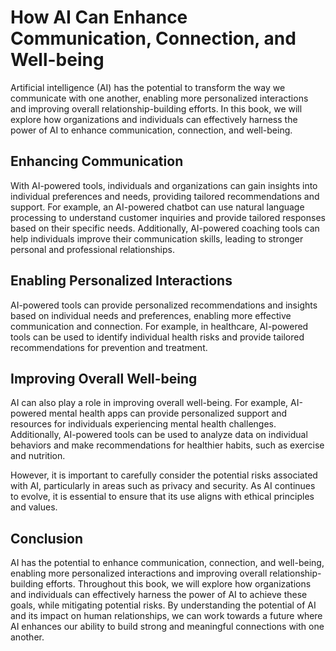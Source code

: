 How AI Can Enhance Communication, Connection, and Well-being
==========================================================================

Artificial intelligence (AI) has the potential to transform the way we communicate with one another, enabling more personalized interactions and improving overall relationship-building efforts. In this book, we will explore how organizations and individuals can effectively harness the power of AI to enhance communication, connection, and well-being.

Enhancing Communication
-----------------------

With AI-powered tools, individuals and organizations can gain insights into individual preferences and needs, providing tailored recommendations and support. For example, an AI-powered chatbot can use natural language processing to understand customer inquiries and provide tailored responses based on their specific needs. Additionally, AI-powered coaching tools can help individuals improve their communication skills, leading to stronger personal and professional relationships.

Enabling Personalized Interactions
----------------------------------

AI-powered tools can provide personalized recommendations and insights based on individual needs and preferences, enabling more effective communication and connection. For example, in healthcare, AI-powered tools can be used to identify individual health risks and provide tailored recommendations for prevention and treatment.

Improving Overall Well-being
----------------------------

AI can also play a role in improving overall well-being. For example, AI-powered mental health apps can provide personalized support and resources for individuals experiencing mental health challenges. Additionally, AI-powered tools can be used to analyze data on individual behaviors and make recommendations for healthier habits, such as exercise and nutrition.

However, it is important to carefully consider the potential risks associated with AI, particularly in areas such as privacy and security. As AI continues to evolve, it is essential to ensure that its use aligns with ethical principles and values.

Conclusion
----------

AI has the potential to enhance communication, connection, and well-being, enabling more personalized interactions and improving overall relationship-building efforts. Throughout this book, we will explore how organizations and individuals can effectively harness the power of AI to achieve these goals, while mitigating potential risks. By understanding the potential of AI and its impact on human relationships, we can work towards a future where AI enhances our ability to build strong and meaningful connections with one another.
